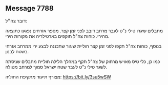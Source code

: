 ## Message 7788

דובר צה״ל:

מחבלים שיגרו טילי נ"ט לעבר מרחב דובב לפני זמן קצר. מספר אזרחים נפגעו כתוצאה מהירי. כוחות צה"ל תוקפים בארטילריה את מקורות הירי.

בנוסף, כוחות צה"ל תקפו לפני זמן קצר חוליית שיגור שתכננה לבצע ירי ממרחב אזרחי בשטח לבנון.

כמו כן, כלי טיס מאויש מרחוק של צה"ל תקף במהלך הלילה חוליית מחבלים שניסתה לשגר טילי נ"ט לעבר שטח ישראל סמוך למרחב מטולה.

מצורף תיעוד מתקיפת החוליה: https://bit.ly/3su5wSW

